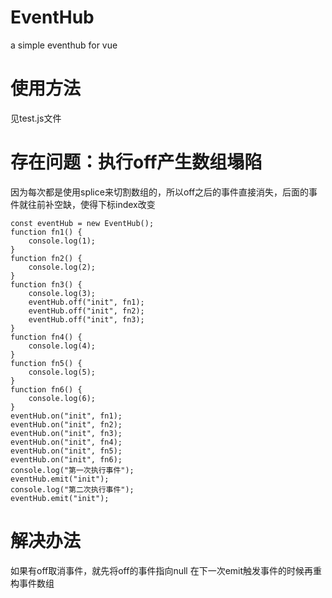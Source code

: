 # EventHub
a simple eventhub for vue

# 使用方法
见test.js文件

# 存在问题：执行off产生数组塌陷
因为每次都是使用splice来切割数组的，所以off之后的事件直接消失，后面的事件就往前补空缺，使得下标index改变
```
const eventHub = new EventHub();
function fn1() {
    console.log(1);
}
function fn2() {
    console.log(2);
}
function fn3() {
    console.log(3);
    eventHub.off("init", fn1);
    eventHub.off("init", fn2);
    eventHub.off("init", fn3);
}
function fn4() {
    console.log(4);
}
function fn5() {
    console.log(5);
}
function fn6() {
    console.log(6);
}
eventHub.on("init", fn1);
eventHub.on("init", fn2);
eventHub.on("init", fn3);
eventHub.on("init", fn4);
eventHub.on("init", fn5);
eventHub.on("init", fn6);
console.log("第一次执行事件");
eventHub.emit("init");
console.log("第二次执行事件");
eventHub.emit("init");
```
# 解决办法
如果有off取消事件，就先将off的事件指向null
在下一次emit触发事件的时候再重构事件数组
